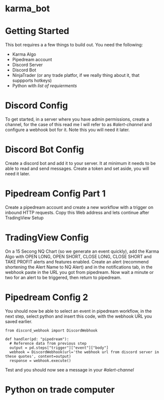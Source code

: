 # karma_bot

# Getting Started

This bot requires a a few things to build out. You need the following:

- Karma Algo
- Pipedream account
- Discord Server
- Discord Bot
- NinjaTrader (or any trade platfor, if we really thing about it, that suppports hotkeys)
- Python with *list of requierments*

# Discord Config 

To get started, in a server where you have admin permissions, create a channel, for the case of this read me I will refer to as *#alert-channel* and configure a webhook bot for it. Note this you will need it later. 

# Discord Bot Config

Create a discord bot and add it to your server. It at minimum it needs to be able to read and send messages. Create a token and set aside, you will need it later. 

# Pipedream Config Part 1

Create a pipedream account and create a new workflow with a trigger on inbound HTTP requests. Copy this Web address and lets continue after TradingView Setup

# TradingView Config

On a 15 Secong NQ Chart (so we generate an event quickly), add the Karma Algo with OPEN LONG, OPEN SHORT, CLOSE LONG, CLOSE SHORT and TAKE PROFIT alerts and features enabled. Create an alert (recommend shortening the Alert Name to NQ Alert) and in the notifications tab, in the webhook paste in the URL you got from pipedream. Now wait a minute or two for an alert to be triggered, then return to pipedream. 

# Pipedream Config 2

You should now be able to select an event in pipedream workflow, in the next step, select python and insert this code, with the webhook URL you saved earlier.

```
from discord_webhook import DiscordWebhook

def handler(pd: "pipedream"):
  # Reference data from previous step
  output = pd.steps["trigger"]["event"]["body"]
  webhook = DiscordWebhook(url='the webhook url from discord server in these quotes', content=output)
  response = webhook.execute()
```

Test and you should now see a message in your *#alert-channel*

# Python on trade computer
